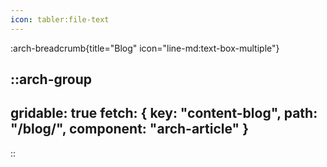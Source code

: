 ```yaml
---
icon: tabler:file-text
---
```


:arch-breadcrumb{title="Blog" icon="line-md:text-box-multiple"}

::arch-group
---
gridable: true
fetch: {
  key: "content-blog",
  path: "/blog/",
  component: "arch-article"
}
---
::